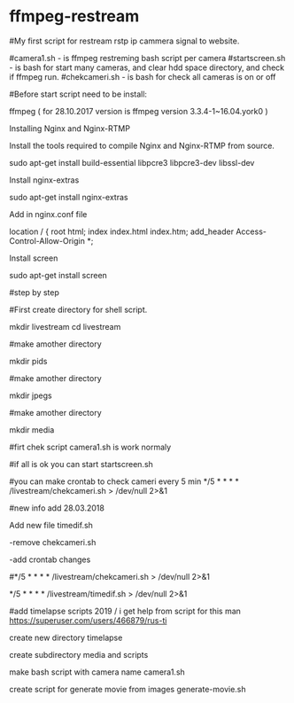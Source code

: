 # ffmpeg-restream
#My first script for restream rstp ip cammera signal to website.

#camera1.sh - is ffmpeg restreming bash script per camera
#startscreen.sh - is bash for start many cameras, and clear hdd space directory, and check if ffmpeg run.
#chekcameri.sh - is bash for check all cameras is on or off


#Before start script need to be install:

ffmpeg ( for 28.10.2017 version is ffmpeg version 3.3.4-1~16.04.york0 ) 

Installing Nginx and Nginx-RTMP

Install the tools required to compile Nginx and Nginx-RTMP from source.

sudo apt-get install build-essential libpcre3 libpcre3-dev libssl-dev

Install nginx-extras

sudo apt-get install nginx-extras

Add in nginx.conf file

 location / {
            root   html;
            index  index.html index.htm;
            add_header Access-Control-Allow-Origin *;

Install screen 

sudo apt-get install screen

#step by step

#First create directory for shell script.

mkdir livestream
cd livestream

#make amother directory

mkdir pids

#make amother directory

mkdir jpegs

#make amother directory

mkdir media



#firt chek script camera1.sh is work normaly 

#if all is ok you can start startscreen.sh

#you can make crontab to check cameri every 5 min
*/5 * * * * /livestream/chekcameri.sh > /dev/null 2>&1


#new info add 28.03.2018

Add new file timedif.sh


-remove chekcameri.sh


-add crontab changes

#*/5 * * * * /livestream/chekcameri.sh > /dev/null 2>&1


*/5 * * * * /livestream/timedif.sh > /dev/null 2>&1


#add timelapse scripts 2019 / i get help from script for this man https://superuser.com/users/466879/rus-ti

create new directory
timelapse

create subdirectory
media and scripts


make bash script with camera name
camera1.sh

create script for generate movie from images
generate-movie.sh
